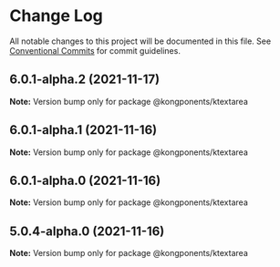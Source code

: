 # Change Log

All notable changes to this project will be documented in this file.
See [Conventional Commits](https://conventionalcommits.org) for commit guidelines.

## 6.0.1-alpha.2 (2021-11-17)

**Note:** Version bump only for package @kongponents/ktextarea





## 6.0.1-alpha.1 (2021-11-16)

**Note:** Version bump only for package @kongponents/ktextarea





## 6.0.1-alpha.0 (2021-11-16)

**Note:** Version bump only for package @kongponents/ktextarea





## 5.0.4-alpha.0 (2021-11-16)

**Note:** Version bump only for package @kongponents/ktextarea
